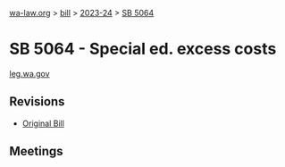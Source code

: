 [wa-law.org](/) > [bill](/bill/) > [2023-24](/bill/2023-24/) > [SB 5064](/bill/2023-24/sb/5064/)

# SB 5064 - Special ed. excess costs
[leg.wa.gov](https://app.leg.wa.gov/billsummary?BillNumber=5064&Year=2023&Initiative=false)

## Revisions
* [Original Bill](1/)

## Meetings
